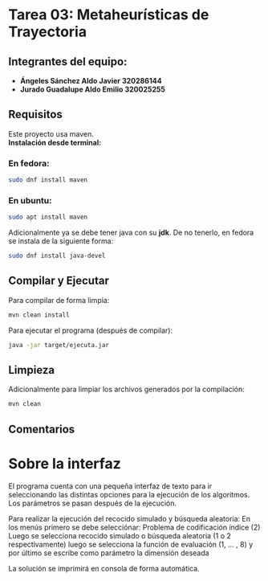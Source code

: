 # Tarea 03: Metaheurísticas de Trayectoria

## Integrantes del equipo:

- **Ángeles Sánchez Aldo Javier 320286144**
- **Jurado Guadalupe Aldo Emilio 320025255**

## Requisitos

Este proyecto usa maven. <br>
**Instalación desde terminal:**

### En fedora:

```bash
sudo dnf install maven
```

### En ubuntu:

```bash
sudo apt install maven
```

Adicionalmente ya se debe tener java con su **jdk**.
De no tenerlo, en fedora se instala de la siguiente forma:

```bash
sudo dnf install java-devel

```

## Compilar y Ejecutar

Para compilar de forma limpia:

```bash
mvn clean install
```

Para ejecutar el programa (después de compilar):

```bash
java -jar target/ejecuta.jar
```

## Limpieza

Adicionalmente para limpiar los archivos generados por la compilación:

```bash
mvn clean
```

## Comentarios

# Sobre la interfaz 

El programa cuenta con una pequeña interfaz de texto para ir seleccionando
las distintas opciones para la ejecución de los algoritmos.
Los parámetros se pasan después de la ejecución.

Para realizar la ejecución del recocido simulado y búsqueda aleatoria:
En los menús primero se debe selecciónar:
 Problema de codificación índice (2)
    Luego se selecciona recocido simulado o búsqueda aleatoria (1 o 2 respectivamente) 
    luego se selecciona la función de evaluación (1, ... , 8)
    y por último se escribe como parámetro la dimensión deseada

La solución se imprimirá en consola de forma automática.


